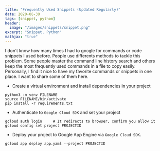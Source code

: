 ```yaml
---
title: "Frequently Used Snippets (Updated Regularly)"
date: 2020-06-30
tags: [snippet, python]
header:
  image: "/images/snippets/snippet.png"
excerpt: "Snippet, Python"
mathjax: "true"
---
```




I don't know how many times I had to google for commands or code snippets I used before. People use differents methods to tackle this problem. Some people master the command line history search and others keep the most frequently used commands in a file to copy easily. Personally, I find it nice to have my favorite commands or snippets in one place. I want to share some of them here. 

- Create a virtual environment and install dependencies in your project
```shell
python3 -m venv FILENAME
source FILENAME/bin/activate
pip install -r requirements.txt
```

- Authenticate to `Google Cloud SDK` and set your project
```shell
gcloud auth login     # It redirects to browser, confirm you allow it
gcloud config set project PROJECTID
```

- Deploy your project to Google App Engine via `Google Cloud SDK`. 
```shell
gcloud app deploy app.yaml --project PROJECTID 
```
